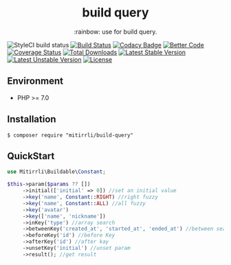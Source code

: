 <h1 align="center"> build query </h1>
<p align="center">:rainbow: use for build query.</p>

![StyleCI build status](https://github.styleci.io/repos/300122166/shield) 
[![Build Status](https://travis-ci.org/Mitirrli/build-query.svg?branch=master)](https://travis-ci.org/Mitirrli/build-query)
[![Codacy Badge](https://api.codacy.com/project/badge/Grade/0a4fbf4b819b4817a42976e452cef04b)](https://app.codacy.com/gh/Mitirrli/build-query?utm_source=github.com&utm_medium=referral&utm_content=Mitirrli/build-query&utm_campaign=Badge_Grade)
[![Better Code](https://bettercodehub.com/edge/badge/Mitirrli/build-query?branch=master)](https://bettercodehub.com/)
[![Coverage Status](https://coveralls.io/repos/github/Mitirrli/build-query/badge.svg)](https://coveralls.io/github/Mitirrli/build-query)
[![Total Downloads](https://poser.pugx.org/mitirrli/build-query/downloads)](https://packagist.org/packages/mitirrli/build-query)
[![Latest Stable Version](https://poser.pugx.org/mitirrli/build-query/v/stable)](https://packagist.org/packages/mitirrli/build-query)
[![Latest Unstable Version](https://poser.pugx.org/mitirrli/build-query/v/unstable)](https://packagist.org/packages/mitirrli/build-query)
<a href="https://packagist.org/packages/mitirrli/build-query"><img src="https://poser.pugx.org/mitirrli/build-query/license" alt="License"></a>

## Environment

- PHP >= 7.0

## Installation

```shell
$ composer require "mitirrli/build-query"
```

## QuickStart
```php
use Mitirrli\Buildable\Constant;

$this->param($params ?? [])
     ->initial(['initial' => 0]) //set an initial value
     ->key('name', Constant::RIGHT) //right fuzzy
     ->key('name', Constant::ALL) //all fuzzy
     ->key('avatar')
     ->key(['name', 'nickname'])
     ->inKey('type') //array search
     ->betweenKey('created_at', 'started_at', 'ended_at') //between search
     ->beforeKey('id') //before Key
     ->afterKey('id') //after kay
     ->unsetKey('initial') //unset param
     ->result(); //get result
```  
  
